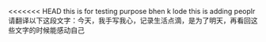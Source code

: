 <<<<<<< HEAD
this is for testing purpose
bhen k lode 
this is adding peoplr
请翻译以下这段文字：今天，我手写我心，记录生活点滴，是为了明天，再看回这些文字的时候能感动自己

